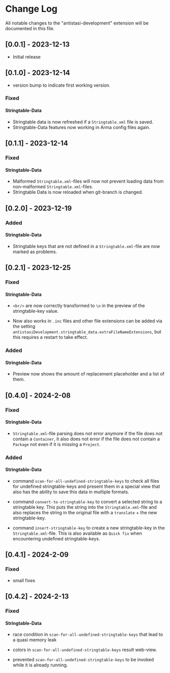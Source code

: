 # Change Log

All notable changes to the "antistasi-development" extension will be documented in this file.

<!-- Check [Keep a Changelog](http://keepachangelog.com/) for recommendations on how to structure this file. -->

## [0.0.1] - 2023-12-13

- Initial release


## [0.1.0] - 2023-12-14

- version bump to indicate first working version.

### Fixed

#### Stringtable-Data

- Stringtable data is now refreshed if a `Stringtable.xml` file is saved.
- Stringtable-Data features now working in Arma config files again.



## [0.1.1] - 2023-12-14

### Fixed

#### Stringtable-Data

- Malformed `Stringtable.xml`-files will now not prevent loading data from non-malformed `Stringtable.xml`-files.
- Stringtable Data is now reloaded when git-branch is changed.





## [0.2.0] - 2023-12-19

### Added

#### Stringtable-Data

- Stringtable keys that are not defined in a `Stringtable.xml`-file are now marked as problems.


## [0.2.1] - 2023-12-25

### Fixed

#### Stringtable-Data

- `<br/>` are now correctly transformed to `\n` in the preview of the stringtable-key value.

- Now also works in `.inc` files and other file extensions can be added via the setting `antistasiDevelopment.stringtable_data.extraFileNameExtensions`, but this requires a restart to take effect.


### Added

#### Stringtable-Data

- Preview now shows the amount of replacement placeholder and a list of them.



## [0.4.0] - 2024-2-08


### Fixed

#### Stringtable-Data

- `Stringtable.xml`-file parsing does not error anymore if the file does not contain a `Container`, it also does not error if the file does not contain a `Package` not even if it is missing a `Project`.

### Added

#### Stringtable-Data



- command `scan-for-all-undefined-stringtable-keys` to check all files for undefined stringtable-keys and present them in a special view that also has the ability to save this data in multiple formats.

- command `convert-to-stringtable-key` to convert a selected string to a stringtable key. This puts the string into the `Stringtable.xml`-file and also replaces the string in the original file with a `translate` + the new stringtable-key.

- command `insert-stringtable-key` to create a new stringtable-key in the `Stringtable.xml`-file. This is also available as `Quick fix` when encountering undefined stringtable-keys.

## [0.4.1] - 2024-2-09

### Fixed

- small fixes


## [0.4.2] - 2024-2-13

### Fixed

#### Stringtable-Data

- race condition in `scan-for-all-undefined-stringtable-keys` that lead to a quasi memory leak

- colors in `scan-for-all-undefined-stringtable-keys` result web-view.

- prevented `scan-for-all-undefined-stringtable-keys` to be invoked while it is already running.